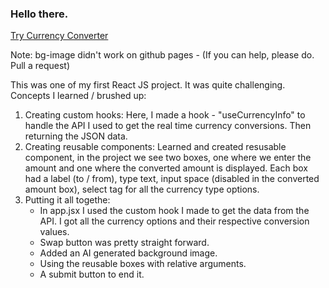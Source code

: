 ### Hello there.

<a href='https://tabin9.github.io/Currency-Converter/' target='_blank'>Try Currency Converter</a>

Note: bg-image didn't work on github pages - (If you can help, please do. Pull a request)

This was one of my first React JS project. It was quite challenging. Concepts I learned / brushed up:

1. Creating custom hooks: 
    Here, I made a hook - "useCurrencyInfo" to handle the API I used to get the real time currency 
    conversions. Then returning the JSON data.
2. Creating reusable components: 
    Learned and created resusable component, in the project we see two 
    boxes, one where we enter the amount and one where the converted amount is displayed. Each box had
    a label (to / from), type text, input space (disabled in the converted amount box), select tag for 
    all the currency type options.
3. Putting it all togethe: 
    - In app.jsx I used the custom hook I made to get the data from the API. I got all the currency 
    options and their respective conversion values.
    - Swap button was pretty straight forward.
    - Added an AI generated background image.
    - Using the reusable boxes with relative arguments.
    - A submit button to end it.
